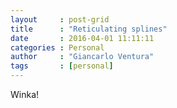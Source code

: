 ```yaml
---
layout     : post-grid
title      : "Reticulating splines"
date       : 2016-04-01 11:11:11
categories : Personal
author     : "Giancarlo Ventura"
tags       : [personal] 
---
```


Winka!
